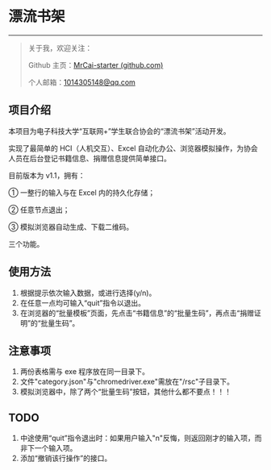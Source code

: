 # 漂流书架

---

> 关于我，欢迎关注：
>
> Github 主页：[MrCai-starter (github.com)](https://github.com/MrCai-starter)
>
> 个人邮箱：1014305148@qq.com

## 项目介绍

本项目为电子科技大学“互联网+”学生联合协会的“漂流书架”活动开发。

实现了最简单的 HCI（人机交互）、Excel 自动化办公、浏览器模拟操作，为协会人员在后台登记书籍信息、捐赠信息提供简单接口。

目前版本为 v1.1，拥有：

① 一整行的输入与在 Excel 内的持久化存储；

② 任意节点退出；

③ 模拟浏览器自动生成、下载二维码。

三个功能。

## 使用方法

1.  根据提示依次输入数据，或进行选择(y/n)。
2.  在任意一点均可输入“quit”指令以退出。
3.  在浏览器的“批量模板”页面，先点击“书籍信息”的“批量生码”，再点击“捐赠证明”的“批量生码”。

## 注意事项

1.  两份表格需与 exe 程序放在同一目录下。
2.  文件"category.json"与"chromedriver.exe"需放在"/rsc"子目录下。
3.  模拟浏览器中，除了两个“批量生码”按钮，其他什么都不要点！！！

## TODO

1.  中途使用“quit”指令退出时：如果用户输入"n"反悔，则返回刚才的输入项，而非下一个输入项。
2.  添加“撤销该行操作”的接口。
